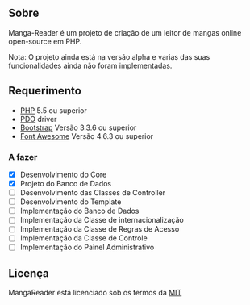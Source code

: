 ## Sobre
Manga-Reader é um projeto de criação de um leitor de mangas online open-source em PHP.

Nota: O projeto ainda está na versão alpha e varias das suas funcionalidades ainda não foram implementadas.

## Requerimento
- [PHP](http://php.net) 5.5 ou superior
- [PDO](http://php.net/manual/en/book.pdo.php) driver
- [Bootstrap](http://getbootstrap.com/)  Versão 3.3.6 ou superior
- [Font Awesome](http://fontawesome.io/) Versão 4.6.3 ou superior

### A fazer

- [x] Desenvolvimento do Core
- [x] Projeto do Banco de Dados
- [ ] Desenvolvimento das Classes de Controller
- [ ] Desenvolvimento do Template
- [ ] Implementação do Banco de Dados
- [ ] Implementação da Classe de internacionalização
- [ ] Implementação da Classe de Regras de Acesso
- [ ] Implementação da Classe de Controle
- [ ] Implementação do Painel Administrativo

## Licença
MangaReader está licenciado sob os termos da [MIT](http://opensource.org/licenses/MIT)
